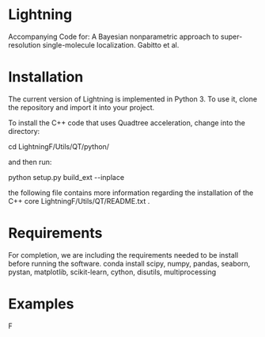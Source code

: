 # Lightning
Accompanying Code for: A  Bayesian  nonparametric approach to super-resolution single-molecule localization. Gabitto et al. 

# Installation
The current version of Lightning is implemented in Python 3. To use it, clone the repository and import it into your project.

To install the C++ code that uses Quadtree acceleration, change into the directory:

cd LightningF/Utils/QT/python/

and then run:

python setup.py build_ext --inplace

the following file contains more information regarding the installation of the C++ core LightningF/Utils/QT/README.txt .

# Requirements

For completion, we are including the requirements needed to be install before running the software. 
conda install scipy, numpy, pandas, seaborn, pystan, matplotlib, scikit-learn, cython, disutils, multiprocessing


# Examples

F

